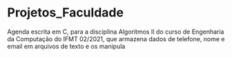 # Projetos_Faculdade
Agenda escrita em C, para a disciplina Algoritmos II 
do curso de Engenharia da Computação do IFMT 02/2021,
que armazena dados de telefone, nome e email em arquivos de texto e os manipula
